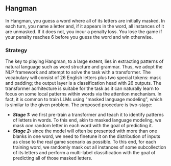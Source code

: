 ## Hangman
In Hangman, you guess a word where all of its letters are initially masked. In each turn, you name a letter and,
if it appears in the word, all instances of it are unmasked. If it does not, you incur a penalty loss. You lose the game if
your penalty reaches 6 before you guess the word and win otherwise.

### Strategy
The key to playing Hangman, to a large extent, lies in extracting patterns of natural language such as word structure and grammar. 
Thus, we adopt the NLP framework and attempt to solve the task with a transformer. The vocabulary will consist of 26 
English letters plus two special tokens: mask and padding; the output layer is a classification head with 26 outputs. The transformer
acrhitecture is suitabe for the task as it can naturally learn to focus on some local patterns within words via the attention mechanism.
In fact, it is common to train LLMs using "masked language modeling", which is similar to the given problem. The proposed procedure
is two-stage:
- ***Stage 1:*** we first pre-train a transformer and teach it to identify patterns of letters in words. To this end, akin to masked language 
modeling, we mask *one* random letter in each word with the goal of predicting it.
- ***Stage 2:*** since the model will often be presented with more than one blanks in one word, we need to finetune it on the distribution 
of inputs as close to the real game scenario as possible. To this end, for each training word, we randomly mask out all instances of some
 subcollection of its letters and perform a multi-label classification with the goal of predicting all of those masked letters.
